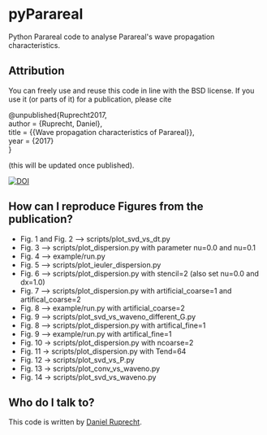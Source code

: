 pyParareal
============

Python Parareal code to analyse Parareal's wave propagation characteristics.

Attribution
-----------
You can freely use and reuse this code in line with the BSD license. 
If you use it (or parts of it) for a publication, please cite

@unpublished{Ruprecht2017,   
  author = {Ruprecht, Daniel},    
  title = {{Wave propagation characteristics of Parareal}},    
  year = {2017}    
}

(this will be updated once published).

[![DOI](https://zenodo.org/badge/DOI/10.5281/zenodo.228104.svg)](https://doi.org/10.5281/zenodo.228104)

How can I reproduce Figures from the publication?
-----------------

 - Fig. 1 and Fig. 2 --> scripts/plot_svd_vs_dt.py
 - Fig. 3 --> scripts/plot_dispersion.py with parameter nu=0.0 and nu=0.1
 - Fig. 4 --> example/run.py
 - Fig. 5 --> scripts/plot_ieuler_dispersion.py
 - Fig. 6 --> scripts/plot_dispersion.py with stencil=2 (also set nu=0.0 and dx=1.0)
 - Fig. 7 --> scripts/plot_dispersion.py with artificial_coarse=1 and artifical_coarse=2
 - Fig. 8 --> example/run.py with artificial_coarse=2
 - Fig. 9 --> scripts/plot_svd_vs_waveno_different_G.py
 - Fig. 8 --> scripts/plot_dispersion.py with artifical_fine=1
 - Fig. 9 --> example/run.py with artifical_fine=1
 - Fig. 10 -> scripts/plot_dispersion.py with ncoarse=2
 - Fig. 11 -> scripts/plot_dispersion.py with Tend=64
 - Fig. 12 -> scripts/plot_svd_vs_P.py
 - Fig. 13 -> scripts/plot_conv_vs_waveno.py
 - Fig. 14 -> scripts/plot_svd_vs_waveno.py 


Who do I talk to?
-----------------

This code is written by [Daniel Ruprecht](http://www.parallelintime.org/groups/leeds.html).
